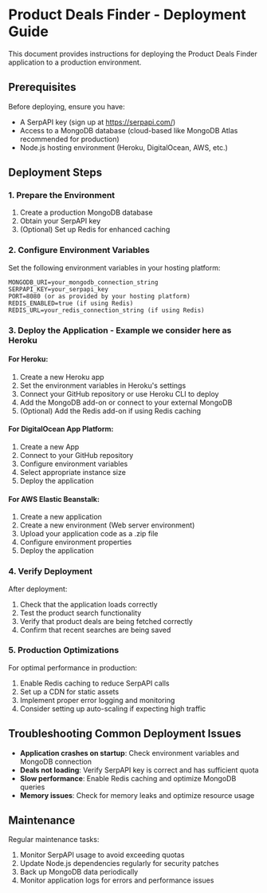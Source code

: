# Product Deals Finder - Deployment Guide

This document provides instructions for deploying the Product Deals Finder application to a production environment.

## Prerequisites

Before deploying, ensure you have:
- A SerpAPI key (sign up at https://serpapi.com/)
- Access to a MongoDB database (cloud-based like MongoDB Atlas recommended for production)
- Node.js hosting environment (Heroku, DigitalOcean, AWS, etc.)

## Deployment Steps

### 1. Prepare the Environment

1. Create a production MongoDB database
2. Obtain your SerpAPI key
3. (Optional) Set up Redis for enhanced caching

### 2. Configure Environment Variables

Set the following environment variables in your hosting platform:

```
MONGODB_URI=your_mongodb_connection_string
SERPAPI_KEY=your_serpapi_key
PORT=8080 (or as provided by your hosting platform)
REDIS_ENABLED=true (if using Redis)
REDIS_URL=your_redis_connection_string (if using Redis)
```

### 3. Deploy the Application - Example we consider here as Heroku

#### For Heroku:

1. Create a new Heroku app
2. Set the environment variables in Heroku's settings
3. Connect your GitHub repository or use Heroku CLI to deploy
4. Add the MongoDB add-on or connect to your external MongoDB
5. (Optional) Add the Redis add-on if using Redis caching

#### For DigitalOcean App Platform:

1. Create a new App
2. Connect to your GitHub repository
3. Configure environment variables
4. Select appropriate instance size
5. Deploy the application

#### For AWS Elastic Beanstalk:

1. Create a new application
2. Create a new environment (Web server environment)
3. Upload your application code as a .zip file
4. Configure environment properties
5. Deploy the application

### 4. Verify Deployment

After deployment:

1. Check that the application loads correctly
2. Test the product search functionality
3. Verify that product deals are being fetched correctly
4. Confirm that recent searches are being saved

### 5. Production Optimizations

For optimal performance in production:

1. Enable Redis caching to reduce SerpAPI calls
2. Set up a CDN for static assets
3. Implement proper error logging and monitoring
4. Consider setting up auto-scaling if expecting high traffic

## Troubleshooting Common Deployment Issues

- **Application crashes on startup**: Check environment variables and MongoDB connection
- **Deals not loading**: Verify SerpAPI key is correct and has sufficient quota
- **Slow performance**: Enable Redis caching and optimize MongoDB queries
- **Memory issues**: Check for memory leaks and optimize resource usage

## Maintenance

Regular maintenance tasks:

1. Monitor SerpAPI usage to avoid exceeding quotas
2. Update Node.js dependencies regularly for security patches
3. Back up MongoDB data periodically
4. Monitor application logs for errors and performance issues